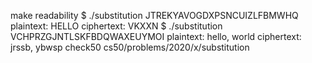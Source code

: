 make readability
$ ./substitution JTREKYAVOGDXPSNCUIZLFBMWHQ
plaintext:  HELLO
ciphertext: VKXXN
$ ./substitution VCHPRZGJNTLSKFBDQWAXEUYMOI
plaintext:  hello, world
ciphertext: jrssb, ybwsp
check50 cs50/problems/2020/x/substitution
